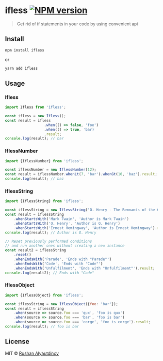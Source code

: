 # ifless [![NPM version][npm-image]][npm-url]

> Get rid of if statements in your code by using convenient api

## Install

```sh
npm install ifless
```

or

```sh
yarn add ifless
```

## Usage

### Ifless

```javascript
import Ifless from 'ifless';

const ifless = new Ifless();
const result = ifless
                  .when(() => false, 'foo')
                  .when(() => true, 'bar)
                  .result;
console.log(result); // bar
```

### IflessNumber

```javascript
import {IflessNumber} from 'ifless';

const iflessNumber = new IflessNumber(12);
const result = iflessNumber.whenLt(7, 'bar').whenGt(10, 'baz').result;
console.log(result); // baz
```

### IflessString

```javascript
import {IflessString} from 'ifless';

const iflessString = new IflessString('O. Henry - The Remnants of the Code');
const result = iflessString
	.whenStartsWith('Mark Twain', 'Author is Mark Twain')
	.whenStartsWith('O. Henry', 'Author is O. Henry')
	.whenStartsWith('Ernest Hemingway', 'Author is Ernest Hemingway').result;
console.log(result); // Author is O. Henry

// Reset previously performed conditions
// and run another ones without creating a new instance
const result2 = iflessString
	.reset()
	.whenEndsWith('Parade', 'Ends with "Parade"')
	.whenEndsWith('Code', 'Ends with "Code"')
	.whenEndsWith('Unfulfilment', 'Ends with "Unfulfilment"').result;
console.log(result2); // Ends with "Code"
```

### IflessObject

```javascript
import {IflessObject} from 'ifless';

const iflessString = new IflessObject({foo: 'bar'});
const result = iflessString
	.when(source => source.foo === 'qux', 'foo is qux')
	.when(source => source.foo === 'bar', 'foo is bar')
	.when(source => source.foo === 'corge', 'foo is corge').result;
console.log(result); // foo is bar
```

## License

MIT © [Rushan Alyautdinov](https://github.com/akgondber)

[npm-image]: https://img.shields.io/npm/v/ifless.svg?style=flat
[npm-url]: https://npmjs.org/package/ifless

